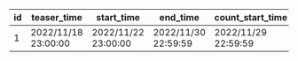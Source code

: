 |id|teaser_time|start_time|end_time|count_start_time|close_time|story_id|close_story_condition_id|close_story_id|top_bgm|top_bg|after_bgm|after_bg|
| --- | --- | --- | --- | --- | --- | --- | --- | --- | --- | --- | --- | --- |
|1|2022/11/18 23:00:00|2022/11/22 23:00:00|2022/11/30 22:59:59|2022/11/29 22:59:59|2022/12/07 22:59:59|2015006|2015008|2015009|bgm_M300||bgm_M260||